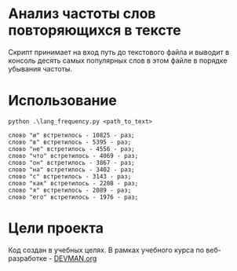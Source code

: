 # Анализ частоты слов повторяющихся в тексте

Скрипт принимает на вход путь до текстового файла и выводит в консоль десять 
самых популярных слов в этом файле в порядке убывания частоты.

# Использование


```#!bash
python .\lang_frequency.py <path_to_text>

слово "и" встретилось - 10825 - раз;
слово "в" встретилось - 5395 - раз;
слово "не" встретилось - 4556 - раз;
слово "что" встретилось - 4069 - раз;
слово "он" встретилось - 3867 - раз;
слово "на" встретилось - 3402 - раз;
слово "с" встретилось - 3143 - раз;
слово "как" встретилось - 2208 - раз;
слово "я" встретилось - 2089 - раз;
слово "его" встретилось - 1976 - раз;

```

# Цели проекта

Код создан в учебных целях. В рамках учебного курса по веб-разработке - [DEVMAN.org](https://devman.org)